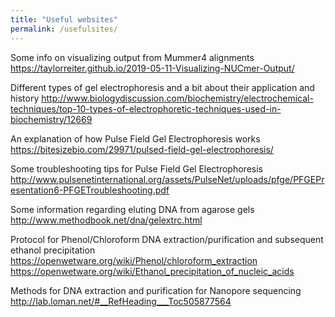 ```yaml
---
title: "Useful websites"
permalink: /usefulsites/
---
```



Some info on visualizing output from Mummer4 alignments
<https://taylorreiter.github.io/2019-05-11-Visualizing-NUCmer-Output/>


Different types of gel electrophoresis and a bit about their application and history
<http://www.biologydiscussion.com/biochemistry/electrochemical-techniques/top-10-types-of-electrophoretic-techniques-used-in-biochemistry/12669>

An explanation of how Pulse Field Gel Electrophoresis works
<https://bitesizebio.com/29971/pulsed-field-gel-electrophoresis/>

Some troubleshooting tips for Pulse Field Gel Electrophoresis
<http://www.pulsenetinternational.org/assets/PulseNet/uploads/pfge/PFGEPresentation6-PFGETroubleshooting.pdf>

Some information regarding eluting DNA from agarose gels
<http://www.methodbook.net/dna/gelextrc.html>

Protocol for Phenol/Chloroform DNA extraction/purification and subsequent ethanol precipitation
<https://openwetware.org/wiki/Phenol/chloroform_extraction>
<https://openwetware.org/wiki/Ethanol_precipitation_of_nucleic_acids>

Methods for DNA extraction and purification for Nanopore sequencing
<http://lab.loman.net/#__RefHeading___Toc505877564>


